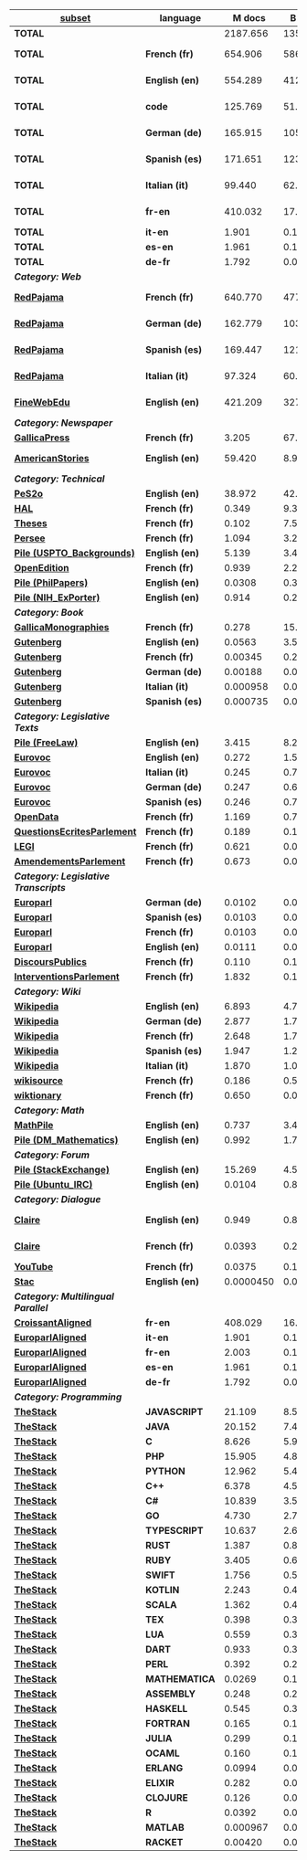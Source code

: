 | [**subset**](#subset) | **language** | **M docs** | **B words** | **B tokens** | **B chars** |  |
| - | - | - | - | - | - | - |
| **TOTAL** |  | 2187.656 | 1359.271 | 2320.616 | 8862.514 |  |
| **TOTAL** | **French (fr)** | 654.906 | 586.937 | 934.372 | 3639.986 | [composition details](https://huggingface.co/datasets/OpenLLM-France/Lucie-Training-Dataset/blob/main/figures/pie_distribution_french_pie.png) |
| **TOTAL** | **English (en)** | 554.289 | 412.202 | 611.894 | 2553.541 | [composition details](https://huggingface.co/datasets/OpenLLM-France/Lucie-Training-Dataset/blob/main/figures/pie_distribution_english_pie.png) |
| **TOTAL** | **code** | 125.769 | 51.306 | 228.954 | 630.749 | [composition details](https://huggingface.co/datasets/OpenLLM-France/Lucie-Training-Dataset/blob/main/figures/pie_distribution_code_pie.png) |
| **TOTAL** | **German (de)** | 165.915 | 105.609 | 206.610 | 764.779 | [composition details](https://huggingface.co/datasets/OpenLLM-France/Lucie-Training-Dataset/blob/main/figures/pie_distribution_german_pie.png) |
| **TOTAL** | **Spanish (es)** | 171.651 | 123.857 | 200.825 | 759.457 | [composition details](https://huggingface.co/datasets/OpenLLM-France/Lucie-Training-Dataset/blob/main/figures/pie_distribution_spanish_pie.png) |
| **TOTAL** | **Italian (it)** | 99.440 | 62.051 | 112.031 | 404.454 | [composition details](https://huggingface.co/datasets/OpenLLM-France/Lucie-Training-Dataset/blob/main/figures/pie_distribution_italian_pie.png) |
| **TOTAL** | **fr-en** | 410.032 | 17.016 | 25.494 | 107.658 | [composition details](https://huggingface.co/datasets/OpenLLM-France/Lucie-Training-Dataset/blob/main/figures/pie_distribution_fr-en_pie.png) |
| **TOTAL** | **it-en** | 1.901 | 0.100 | 0.151 | 0.638 |  |
| **TOTAL** | **es-en** | 1.961 | 0.103 | 0.143 | 0.631 |  |
| **TOTAL** | **de-fr** | 1.792 | 0.0908 | 0.141 | 0.621 |  |
| ***Category: Web*** |||||||
| [**RedPajama**](#redpajama-v2) | **French (fr)** | 640.770 | 477.758 | 741.023 | 2974.596 | [composition details](https://huggingface.co/datasets/OpenLLM-France/Lucie-Training-Dataset/blob/main/figures/pie_distribution_redpajama-french_histogram.png) |
| [**RedPajama**](#redpajama-v2) | **German (de)** | 162.779 | 103.078 | 201.371 | 747.631 | [composition details](https://huggingface.co/datasets/OpenLLM-France/Lucie-Training-Dataset/blob/main/figures/pie_distribution_redpajama-german_histogram.png) |
| [**RedPajama**](#redpajama-v2) | **Spanish (es)** | 169.447 | 121.751 | 197.125 | 746.984 | [composition details](https://huggingface.co/datasets/OpenLLM-France/Lucie-Training-Dataset/blob/main/figures/pie_distribution_redpajama-spanish_histogram.png) |
| [**RedPajama**](#redpajama-v2) | **Italian (it)** | 97.324 | 60.194 | 108.416 | 393.012 | [composition details](https://huggingface.co/datasets/OpenLLM-France/Lucie-Training-Dataset/blob/main/figures/pie_distribution_redpajama-italian_histogram.png) |
| [**FineWebEdu**](#finewebedu) | **English (en)** | 421.209 | 327.453 | 467.837 | 2018.215 | [composition details](https://huggingface.co/datasets/OpenLLM-France/Lucie-Training-Dataset/blob/main/figures/pie_distribution_finewebedu-english_histogram.png) |
| ***Category: Newspaper*** |||||||
| [**GallicaPress**](#gallicapress) | **French (fr)** | 3.205 | 67.496 | 121.606 | 408.882 |  |
| [**AmericanStories**](#americanstories) | **English (en)** | 59.420 | 8.902 | 14.313 | 50.844 | [composition details](https://huggingface.co/datasets/OpenLLM-France/Lucie-Training-Dataset/blob/main/figures/pie_distribution_americanstories-english_histogram.png) |
| ***Category: Technical*** |||||||
| [**PeS2o**](#pes2o) | **English (en)** | 38.972 | 42.296 | 65.365 | 268.963 |  |
| [**HAL**](#hal) | **French (fr)** | 0.349 | 9.356 | 16.224 | 58.308 |  |
| [**Theses**](#theses) | **French (fr)** | 0.102 | 7.547 | 14.060 | 47.758 |  |
| [**Persee**](#persee) | **French (fr)** | 1.094 | 3.250 | 5.754 | 20.314 |  |
| [**Pile (USPTO_Backgrounds)**](#pile-uncopyrighted) | **English (en)** | 5.139 | 3.492 | 5.105 | 22.309 |  |
| [**OpenEdition**](#openedition) | **French (fr)** | 0.939 | 2.225 | 3.604 | 14.459 |  |
| [**Pile (PhilPapers)**](#pile-uncopyrighted) | **English (en)** | 0.0308 | 0.363 | 0.618 | 2.304 |  |
| [**Pile (NIH_ExPorter)**](#pile-uncopyrighted) | **English (en)** | 0.914 | 0.288 | 0.431 | 1.979 |  |
| ***Category: Book*** |||||||
| [**GallicaMonographies**](#gallicamonographies) | **French (fr)** | 0.278 | 15.106 | 25.169 | 90.456 |  |
| [**Gutenberg**](#gutenberg) | **English (en)** | 0.0563 | 3.544 | 5.516 | 20.579 |  |
| [**Gutenberg**](#gutenberg) | **French (fr)** | 0.00345 | 0.227 | 0.383 | 1.392 |  |
| [**Gutenberg**](#gutenberg) | **German (de)** | 0.00188 | 0.0987 | 0.193 | 0.654 |  |
| [**Gutenberg**](#gutenberg) | **Italian (it)** | 0.000958 | 0.0657 | 0.129 | 0.414 |  |
| [**Gutenberg**](#gutenberg) | **Spanish (es)** | 0.000735 | 0.0512 | 0.0920 | 0.303 |  |
| ***Category: Legislative Texts*** |||||||
| [**Pile (FreeLaw)**](#pile-uncopyrighted) | **English (en)** | 3.415 | 8.204 | 14.011 | 52.580 |  |
| [**Eurovoc**](#eurovoc) | **English (en)** | 0.272 | 1.523 | 2.571 | 9.468 |  |
| [**Eurovoc**](#eurovoc) | **Italian (it)** | 0.245 | 0.731 | 1.527 | 4.867 |  |
| [**Eurovoc**](#eurovoc) | **German (de)** | 0.247 | 0.678 | 1.497 | 4.915 |  |
| [**Eurovoc**](#eurovoc) | **Spanish (es)** | 0.246 | 0.757 | 1.411 | 4.684 |  |
| [**OpenData**](#opendata) | **French (fr)** | 1.169 | 0.755 | 1.209 | 4.638 |  |
| [**QuestionsEcritesParlement**](#questionsecritesparlement) | **French (fr)** | 0.189 | 0.108 | 0.156 | 0.705 |  |
| [**LEGI**](#legi) | **French (fr)** | 0.621 | 0.0878 | 0.145 | 0.563 |  |
| [**AmendementsParlement**](#amendementsparlement) | **French (fr)** | 0.673 | 0.0452 | 0.0738 | 0.274 |  |
| ***Category: Legislative Transcripts*** |||||||
| [**Europarl**](#europarl-monolingual-and-parallel) | **German (de)** | 0.0102 | 0.0451 | 0.0734 | 0.327 |  |
| [**Europarl**](#europarl-monolingual-and-parallel) | **Spanish (es)** | 0.0103 | 0.0524 | 0.0733 | 0.325 |  |
| [**Europarl**](#europarl-monolingual-and-parallel) | **French (fr)** | 0.0103 | 0.0528 | 0.0717 | 0.339 |  |
| [**Europarl**](#europarl-monolingual-and-parallel) | **English (en)** | 0.0111 | 0.0563 | 0.0690 | 0.339 |  |
| [**DiscoursPublics**](#discourspublics) | **French (fr)** | 0.110 | 0.163 | 0.238 | 1.025 |  |
| [**InterventionsParlement**](#interventionsparlement) | **French (fr)** | 1.832 | 0.104 | 0.157 | 0.654 |  |
| ***Category: Wiki*** |||||||
| [**Wikipedia**](#wikipedia-wikisource-wiktionary) | **English (en)** | 6.893 | 4.708 | 7.898 | 26.616 |  |
| [**Wikipedia**](#wikipedia-wikisource-wiktionary) | **German (de)** | 2.877 | 1.709 | 3.476 | 11.252 |  |
| [**Wikipedia**](#wikipedia-wikisource-wiktionary) | **French (fr)** | 2.648 | 1.726 | 2.940 | 9.879 |  |
| [**Wikipedia**](#wikipedia-wikisource-wiktionary) | **Spanish (es)** | 1.947 | 1.245 | 2.124 | 7.161 |  |
| [**Wikipedia**](#wikipedia-wikisource-wiktionary) | **Italian (it)** | 1.870 | 1.060 | 1.959 | 6.161 |  |
| [**wikisource**](#wikipedia-wikisource-wiktionary) | **French (fr)** | 0.186 | 0.523 | 0.795 | 3.080 |  |
| [**wiktionary**](#wikipedia-wikisource-wiktionary) | **French (fr)** | 0.650 | 0.0531 | 0.117 | 0.347 |  |
| ***Category: Math*** |||||||
| [**MathPile**](#mathpile) | **English (en)** | 0.737 | 3.408 | 9.637 | 27.290 |  |
| [**Pile (DM_Mathematics)**](#pile-uncopyrighted) | **English (en)** | 0.992 | 1.746 | 4.928 | 8.127 |  |
| ***Category: Forum*** |||||||
| [**Pile (StackExchange)**](#pile-uncopyrighted) | **English (en)** | 15.269 | 4.534 | 10.275 | 33.609 |  |
| [**Pile (Ubuntu_IRC)**](#pile-uncopyrighted) | **English (en)** | 0.0104 | 0.867 | 2.159 | 5.610 |  |
| ***Category: Dialogue*** |||||||
| [**Claire**](#claire-french-and-english) | **English (en)** | 0.949 | 0.818 | 1.161 | 4.709 | [composition details](https://huggingface.co/datasets/OpenLLM-France/Lucie-Training-Dataset/blob/main/figures/pie_distribution_claire-english_pie.png) |
| [**Claire**](#claire-french-and-english) | **French (fr)** | 0.0393 | 0.210 | 0.311 | 1.314 | [composition details](https://huggingface.co/datasets/OpenLLM-France/Lucie-Training-Dataset/blob/main/figures/pie_distribution_claire-french_pie.png) |
| [**YouTube**](#youtube) | **French (fr)** | 0.0375 | 0.145 | 0.336 | 1.003 |  |
| [**Stac**](#stac) | **English (en)** | 0.0000450 | 0.0000529 | 0.000121 | 0.000327 |  |
| ***Category: Multilingual Parallel*** |||||||
| [**CroissantAligned**](#croissantaligned) | **fr-en** | 408.029 | 16.911 | 25.351 | 107.003 |  |
| [**EuroparlAligned**](#europarl-monolingual-and-parallel) | **it-en** | 1.901 | 0.100 | 0.151 | 0.638 |  |
| [**EuroparlAligned**](#europarl-monolingual-and-parallel) | **fr-en** | 2.003 | 0.105 | 0.143 | 0.655 |  |
| [**EuroparlAligned**](#europarl-monolingual-and-parallel) | **es-en** | 1.961 | 0.103 | 0.143 | 0.631 |  |
| [**EuroparlAligned**](#europarl-monolingual-and-parallel) | **de-fr** | 1.792 | 0.0908 | 0.141 | 0.621 |  |
| ***Category: Programming*** |||||||
| [**TheStack**](#thestack) | **JAVASCRIPT** | 21.109 | 8.526 | 58.609 | 141.647 |  |
| [**TheStack**](#thestack) | **JAVA** | 20.152 | 7.421 | 27.680 | 89.297 |  |
| [**TheStack**](#thestack) | **C** | 8.626 | 5.916 | 24.092 | 57.428 |  |
| [**TheStack**](#thestack) | **PHP** | 15.905 | 4.865 | 22.883 | 66.844 |  |
| [**TheStack**](#thestack) | **PYTHON** | 12.962 | 5.434 | 21.683 | 64.304 |  |
| [**TheStack**](#thestack) | **C++** | 6.378 | 4.584 | 18.835 | 50.892 |  |
| [**TheStack**](#thestack) | **C#** | 10.839 | 3.574 | 13.381 | 46.286 |  |
| [**TheStack**](#thestack) | **GO** | 4.730 | 2.735 | 10.262 | 25.738 |  |
| [**TheStack**](#thestack) | **TYPESCRIPT** | 10.637 | 2.617 | 9.836 | 28.815 |  |
| [**TheStack**](#thestack) | **RUST** | 1.387 | 0.872 | 3.241 | 9.529 |  |
| [**TheStack**](#thestack) | **RUBY** | 3.405 | 0.646 | 2.392 | 7.139 |  |
| [**TheStack**](#thestack) | **SWIFT** | 1.756 | 0.553 | 1.876 | 6.134 |  |
| [**TheStack**](#thestack) | **KOTLIN** | 2.243 | 0.454 | 1.758 | 5.769 |  |
| [**TheStack**](#thestack) | **SCALA** | 1.362 | 0.457 | 1.587 | 4.862 |  |
| [**TheStack**](#thestack) | **TEX** | 0.398 | 0.394 | 1.507 | 3.805 |  |
| [**TheStack**](#thestack) | **LUA** | 0.559 | 0.318 | 1.367 | 3.279 |  |
| [**TheStack**](#thestack) | **DART** | 0.933 | 0.308 | 1.242 | 3.864 |  |
| [**TheStack**](#thestack) | **PERL** | 0.392 | 0.297 | 1.149 | 2.634 |  |
| [**TheStack**](#thestack) | **MATHEMATICA** | 0.0269 | 0.120 | 1.117 | 1.720 |  |
| [**TheStack**](#thestack) | **ASSEMBLY** | 0.248 | 0.209 | 0.867 | 1.575 |  |
| [**TheStack**](#thestack) | **HASKELL** | 0.545 | 0.307 | 0.807 | 2.364 |  |
| [**TheStack**](#thestack) | **FORTRAN** | 0.165 | 0.192 | 0.780 | 1.843 |  |
| [**TheStack**](#thestack) | **JULIA** | 0.299 | 0.152 | 0.660 | 1.539 |  |
| [**TheStack**](#thestack) | **OCAML** | 0.160 | 0.130 | 0.430 | 1.107 |  |
| [**TheStack**](#thestack) | **ERLANG** | 0.0994 | 0.0657 | 0.260 | 0.726 |  |
| [**TheStack**](#thestack) | **ELIXIR** | 0.282 | 0.0731 | 0.258 | 0.737 |  |
| [**TheStack**](#thestack) | **CLOJURE** | 0.126 | 0.0448 | 0.179 | 0.492 |  |
| [**TheStack**](#thestack) | **R** | 0.0392 | 0.0278 | 0.158 | 0.305 |  |
| [**TheStack**](#thestack) | **MATLAB** | 0.000967 | 0.00865 | 0.0427 | 0.0372 |  |
| [**TheStack**](#thestack) | **RACKET** | 0.00420 | 0.00479 | 0.0153 | 0.0378 |  |
